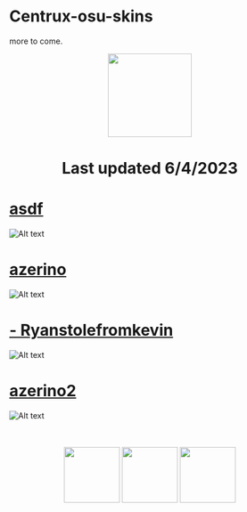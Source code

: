 # Centrux-osu-skins
more to come.

<p align="center">
  <img width="150" height="150" src="https://i.imgur.com/46v6bQZ.png">
</p>
<h1 align="center">Last updated 6/4/2023</h1>


# [asdf](https://drive.google.com/file/d/1J6p_pavHMGszWg8C42c303vbOuRC-mZ6/view)
![Alt text](https://i.imgur.com/kNKlmSe.jpg://full/path/to/img.jpg "Optional title")

# [azerino](https://drive.google.com/file/d/1_zQlU0XAsAp-GBb7bIWlAlIGR5AYjYhK/view)
![Alt text](https://i.imgur.com/NjuGObs.jpg://full/path/to/img.jpg "Optional title")

# [- Ryanstolefromkevin](https://drive.google.com/file/d/18I-101_6xy_NHD7fUnBDCQp0N79OsS28/view)
![Alt text](https://i.imgur.com/wZzlmXw.jpg://full/path/to/img.jpg "Optional title")

# [azerino2](https://drive.google.com/file/d/1_zQlU0XAsAp-GBb7bIWlAlIGR5AYjYhK/view)
![Alt text](https://i.imgur.com/NLXTmph.jpg://full/path/to/img.jpg "Optional title")
<p align="center">
  <br></br>
  <a href="https://www.twitch.tv/centruxen">
  <img src="https://i.imgur.com/HM030lk.png" 
       width="100" 
       height="100"></a>
<a href="https://www.youtube.com/@centruxen1302">
  <img src="https://i.imgur.com/YWbDUUy.png"  
       width="100" 
       height="100"></a>
<a href="https://osu.ppy.sh/users/5426769">
  <img src="https://i.imgur.com/Eso7GX6.png" 
       width="100" 
       height="100"></a>
